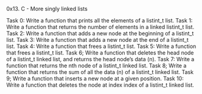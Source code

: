 0x13. C - More singly linked lists

Task 0: Write a function that prints all the elements of a listint_t list.
Task 1: Write a function that returns the number of elements in a linked listint_t list.
Task 2: Write a function that adds a new node at the beginning of a listint_t list.
Task 3: Write a function that adds a new node at the end of a listint_t list.
Task 4: Write a function that frees a listint_t list.
Task 5: Write a function that frees a listint_t list.
Task 6; Write a function that deletes the head node of a listint_t linked list, and returns the head node’s data (n).
Task 7: Write a function that returns the nth node of a listint_t linked list.
Task 8; Write a function that returns the sum of all the data (n) of a listint_t linked list.
Task 9; Write a function that inserts a new node at a given position.
Task 10: Write a function that deletes the node at index index of a listint_t linked list.

